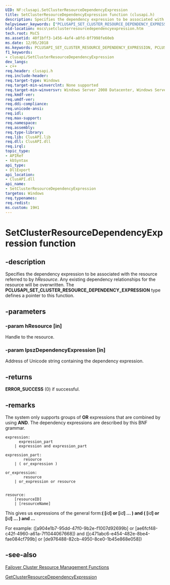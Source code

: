 ```yaml
---
UID: NF:clusapi.SetClusterResourceDependencyExpression
title: SetClusterResourceDependencyExpression function (clusapi.h)
description: Specifies the dependency expression to be associated with the resource referred to by hResource. Any existing dependency relationships for the resource will be overwritten.
helpviewer_keywords: ["PCLUSAPI_SET_CLUSTER_RESOURCE_DEPENDENCY_EXPRESSION","PCLUSAPI_SET_CLUSTER_RESOURCE_DEPENDENCY_EXPRESSION function [Failover Cluster]","SetClusterResourceDependencyExpression","SetClusterResourceDependencyExpression function [Failover Cluster]","clusapi/PCLUSAPI_SET_CLUSTER_RESOURCE_DEPENDENCY_EXPRESSION","clusapi/SetClusterResourceDependencyExpression","mscs.setclusterresourcedependencyexpression"]
old-location: mscs\setclusterresourcedependencyexpression.htm
tech.root: MsCS
ms.assetid: 40f1bff3-1456-4af4-a8fd-8f7998fe60eb
ms.date: 12/05/2018
ms.keywords: PCLUSAPI_SET_CLUSTER_RESOURCE_DEPENDENCY_EXPRESSION, PCLUSAPI_SET_CLUSTER_RESOURCE_DEPENDENCY_EXPRESSION function [Failover Cluster], SetClusterResourceDependencyExpression, SetClusterResourceDependencyExpression function [Failover Cluster], clusapi/PCLUSAPI_SET_CLUSTER_RESOURCE_DEPENDENCY_EXPRESSION, clusapi/SetClusterResourceDependencyExpression, mscs.setclusterresourcedependencyexpression
f1_keywords:
- clusapi/SetClusterResourceDependencyExpression
dev_langs:
- c++
req.header: clusapi.h
req.include-header: 
req.target-type: Windows
req.target-min-winverclnt: None supported
req.target-min-winversvr: Windows Server 2008 Datacenter, Windows Server 2008 Enterprise
req.kmdf-ver: 
req.umdf-ver: 
req.ddi-compliance: 
req.unicode-ansi: 
req.idl: 
req.max-support: 
req.namespace: 
req.assembly: 
req.type-library: 
req.lib: ClusAPI.lib
req.dll: ClusAPI.dll
req.irql: 
topic_type:
- APIRef
- kbSyntax
api_type:
- DllExport
api_location:
- ClusAPI.dll
api_name:
- SetClusterResourceDependencyExpression
targetos: Windows
req.typenames: 
req.redist: 
ms.custom: 19H1
---
```


# SetClusterResourceDependencyExpression function


## -description


Specifies the dependency expression to be associated with the resource referred to by 
    <i>hResource</i>.  Any existing dependency relationships for the resource will be 
    overwritten. The <b>PCLUSAPI_SET_CLUSTER_RESOURCE_DEPENDENCY_EXPRESSION</b> type defines a pointer to this function.


## -parameters




### -param hResource [in]

Handle to the resource.


### -param lpszDependencyExpression [in]

Address of Unicode string containing the dependency expression.


## -returns



<b>ERROR_SUCCESS</b> (0) if successful.




## -remarks



The system only supports groups of <b>OR</b> expressions that are combined by using <b>AND</b>. The dependency expressions are 
    described by this BNF grammar.

<pre class="syntax" xml:space="preserve"><code>expression:
      expression_part
    | expression and expression_part

expression_part:
        resource
    | ( or_expression )

or_expression:
        resource
    | or_expression or resource


resource:
    [resourceID]
    | [resourceName]</code></pre>
This gives us expressions of the general form:<b>( [</b><i>id</i><b>] or [</b><i>id</i><b>] ... ) and ( [</b><i>id</i><b>] or [</b><i>id</i><b>] ... ) and ...</b>

For example: ([a904e1b7-95dd-47f0-9b2e-f1007d92699b] or [ae6fcf48-c42f-4960-a61a-7f1044067668]) and ([c471abc6-e454-482e-8be4-fae084cf799b] or [de976488-82cb-4950-8ce0-1b45e868e058])




## -see-also




<a href="https://docs.microsoft.com/previous-versions/windows/desktop/mscs/resource-management-functions">Failover Cluster Resource Management Functions</a>



<a href="https://docs.microsoft.com/windows/desktop/api/clusapi/nf-clusapi-getclusterresourcedependencyexpression">GetClusterResourceDependencyExpression</a>
 

 

